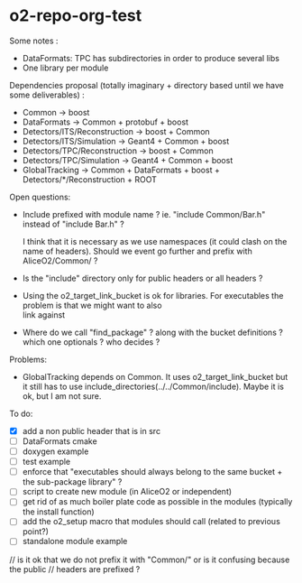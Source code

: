 # o2-repo-org-test

Some notes :

* DataFormats: TPC has subdirectories in order to produce several libs
* One library per module

Dependencies proposal (totally imaginary + directory based until we have some deliverables) : 

* Common -> boost
* DataFormats -> Common + protobuf + boost
* Detectors/ITS/Reconstruction -> boost + Common
* Detectors/ITS/Simulation -> Geant4 + Common + boost
* Detectors/TPC/Reconstruction -> boost + Common
* Detectors/TPC/Simulation -> Geant4 + Common + boost
* GlobalTracking -> Common + DataFormats + boost + Detectors/*/Reconstruction + ROOT

Open questions: 

* Include prefixed with module name ? ie. "include Common/Bar.h" instead of "include Bar.h" ?

    I think that it is necessary as we use namespaces (it could clash on the name of headers).
    Should we event go further and prefix with AliceO2/Common/ ?
* Is the "include" directory only for public headers or all headers ?
* Using the o2_target_link_bucket is ok for libraries. For executables the problem is that we might want to also \
     link against
* Where do we call "find_package" ? along with the bucket definitions ? which one optionals ? who decides ?

Problems:

* GlobalTracking depends on Common. It uses o2_target_link_bucket but it still has to
use include_directories(../../Common/include). Maybe it is ok, but I am not sure.

To do:

- [x] add a non public header that is in src
- [ ] DataFormats cmake
- [ ] doxygen example
- [ ] test example
- [ ] enforce that "executables should always belong to the same bucket + the sub-package library" ?
- [ ] script to create new module (in AliceO2 or independent)
- [ ] get rid of as much boiler plate code as possible in the modules (typically the install function)
- [ ] add the o2_setup macro that modules should call (related to previous point?)
- [ ] standalone module example

// is it ok that we do not prefix it with "Common/" or is it confusing because the public
// headers are prefixed ?
